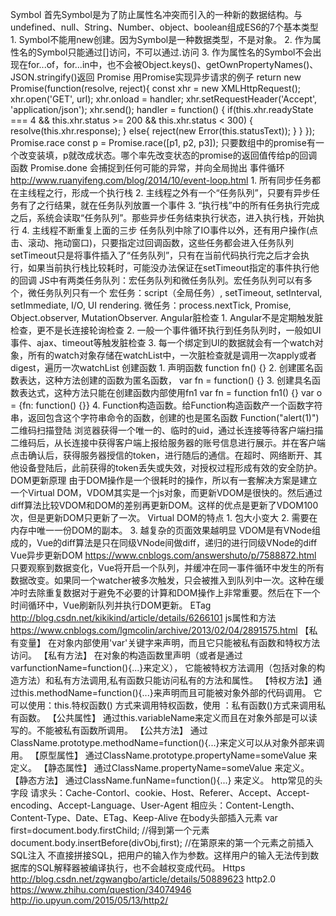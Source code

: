 Symbol
	首先Symbol是为了防止属性名冲突而引入的一种新的数据结构。与undefined、null、String、Number、object、boolean组成ES6的7个基本类型
	1. Symbol不能用new创建。因为Symbol是一种数据类型，不是对象。
	2. 作为属性名的Symbol只能通过[]访问，不可以通过.访问
	3. 作为属性名的Symbol不会出现在for...of，for...in中，也不会被Object.keys()、getOwnPropertyNames()、JSON.stringify()返回
Promise
	用Promise实现异步请求的例子
	return new Promise(function(resolve, reject){
		const xhr = new XMLHttpRequest();
		xhr.open('GET', url);
		xhr.onload = handler;
		xhr.setRequestHeader('Accept', 'application/json');
		xhr.send();
		handler = function() {
			if(this.xhr.readyState === 4 && this.xhr.status >= 200 && this.xhr.status < 300) {
				resolve(this.xhr.response);
			} else{
				reject(new Error(this.statusText));
			}
		}
	});
	Promise.race  const p = Promise.race([p1, p2, p3]);
		只要数组中的promise有一个改变装填，p就改成状态。哪个率先改变状态的promise的返回值传给p的回调函数
	Promise.done
		会捕捉到任何可能的异常，并向全局抛出
事件循环 http://www.ruanyifeng.com/blog/2014/10/event-loop.html
	1. 所有同步任务都在主线程之行，形成一个执行栈
	2. 主线程之外有一个“任务队列”，只要有异步任务有了之行结果，就在任务队列放置一个事件
	3. “执行栈”中的所有任务执行完成之后，系统会读取“任务队列”。那些异步任务结束执行状态，进入执行栈，开始执行
	4. 主线程不断重复上面的三步
	任务队列中除了IO事件以外，还有用户操作(点击、滚动、拖动窗口)，只要指定过回调函数，这些任务都会进入任务队列
	setTimeout只是将事件插入了“任务队列”，只有在当前代码执行完之后才会执行，如果当前执行栈比较耗时，可能没办法保证在setTimeout指定的事件执行他的回调
	JS中有两类任务队列：宏任务队列和微任务队列。宏任务队列可以有多个，微任务队列只有一个
	宏任务：script（全局任务）, setTimeout, setInterval, setImmediate, I/O, UI rendering.
	微任务：process.nextTick, Promise, Object.observer, MutationObserver.
Angular脏检查
	1. Angular不是定期触发脏检查，更不是长连接轮询检查
	2. 一般一个事件循环执行到任务队列时，一般如UI事件、ajax、timeout等触发脏检查
	3. 每一个绑定到UI的数据就会有一个watch对象，所有的watch对象存储在watchList中，一次脏检查就是调用一次apply或者digest，遍历一次watchList
创建函数
	1. 声明函数
		function fn() {}
	2. 创建匿名函数表达，这种方法创建的函数为匿名函数，
		var fn = function() {}
	3. 创建具名函数表达式，这种方法只能在创建函数内部使用fn1
		var fn = function fn1() {}
		var o = {fn: function() {}}
	4. Function构造函数。给Function构造函数产一个函数字符串，返回包含这个字符串命令的函数，创建的也是匿名函数
		Function("alert(1)")
二维码扫描登陆
	浏览器获得一个唯一的、临时的uid，通过长连接等待客户端扫描二维码后，从长连接中获得客户端上报给服务器的账号信息进行展示。并在客户端点击确认后，获得服务器授信的token，进行随后的通信。在超时、网络断开、其他设备登陆后，此前获得的token丢失或失效，对授权过程形成有效的安全防护。
DOM更新原理
	由于DOM操作是一个很耗时的操作，所以有一套解决方案是建立一个Virtual DOM，VDOM其实是一个js对象，而更新VDOM是很快的。然后通过diff算法比较VDOM和DOM的差别再更新DOM。这样的优点是更新了VDOM100次，但是更新DOM只更新了一次。
	Virtual DOM的特点
		1. 包大小变大
		2. 需要在内存中唯一一份DOM的副本。
		3. 越复杂的页面效果越明显
	VDOM是有VNode组成的，Vue的diff算法是只在同级VNode间做diff，递归的进行同级VNode的diff
Vue异步更新DOM	https://www.cnblogs.com/answershuto/p/7588872.html
	只要观察到数据变化，Vue将开启一个队列，并缓冲在同一事件循环中发生的所有数据改变。如果同一个watcher被多次触发，只会被推入到队列中一次。这种在缓冲时去除重复数据对于避免不必要的计算和DOM操作上非常重要。然后在下一个时间循环中，Vue刷新队列并执行DOM更新。
ETag http://blog.csdn.net/kikikind/article/details/6266101
js属性和方法	https://www.cnblogs.com/lgmcolin/archive/2013/02/04/2891575.html
	【私有变量】 在对象内部使用'var'关键字来声明，而且它只能被私有函数和特权方法访问。 
	【私有方法】 在对象的构造函数里声明（或者是通过varfunctionName=function(){...}来定义），
		它能被特权方法调用（包括对象的构造方法）和私有方法调用,私有函数只能访问私有的方法和属性。 
	【特权方法】通过this.methodName=function(){...}来声明而且可能被对象外部的代码调用。
		它可以使用：this.特权函数() 方式来调用特权函数，使用 ：私有函数()方式来调用私有函数。
	【公共属性】 通过this.variableName来定义而且在对象外部是可以读写的。不能被私有函数所调用。 
	【公共方法】 通过ClassName.prototype.methodName=function(){...}来定义可以从对象外部来调用。 
	【原型属性】 通过ClassName.prototype.propertyName=someValue 来定义。 
	【静态属性】 通过ClassName.propertyName=someValue 来定义。
	【静态方法】 通过ClassName.funName=function(){...} 来定义。
http常见的头字段
	请求头：Cache-Contorl、cookie、Host、Referer、Accept、Accept-encoding、Accept-Language、User-Agent
	相应头：Content-Length、Content-Type、Date、ETag、Keep-Alive
在body头部插入元素
	var first=document.body.firstChild; //得到第一个元素
	document.body.insertBefore(divObj,first); //在第原来的第一个元素之前插入
SQL注入
	不直接拼接SQL，把用户的输入作为参数。这样用户的输入无法传到数据库的SQL解释器被编译执行，也不会越权变成代码。
Https http://blog.csdn.net/zgwangbo/article/details/50889623
http2.0
	https://www.zhihu.com/question/34074946
	http://io.upyun.com/2015/05/13/http2/

